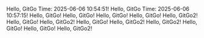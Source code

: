 
Hello, GitGo Time: 2025-06-06 10:54:51! 
Hello, GitGo Time: 2025-06-06 10:57:15! 
Hello, GitGo!
Hello, GitGo!
Hello, GitGo!
Hello, GitGo!
Hello, GitGo2!
Hello, GitGo!
Hello, GitGo2!
Hello, GitGo!
Hello, GitGo2!
Hello, GitGo2!
Hello, GitGo!
Hello, GitGo!
Hello, GitGo2!
